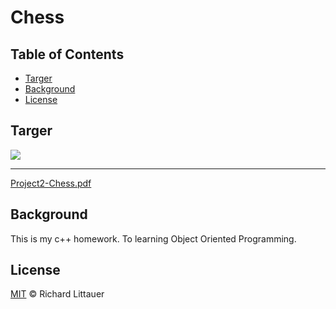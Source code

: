 # Chess

## Table of Contents
- [Targer](#target)
- [Background](#background)
- [License](#license)

## Targer

![](https://i.imgur.com/JQqMMTp.png)

---

[Project2-Chess.pdf](https://github.com/winter901017/Chess/files/6664363/Project2-Chess.pdf)

## Background

This is my c++ homework.
To learning Object Oriented Programming.

## License

[MIT](LICENSE) © Richard Littauer
